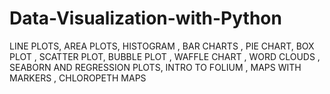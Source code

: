 # Data-Visualization-with-Python
LINE PLOTS, AREA PLOTS, HISTOGRAM , BAR CHARTS , PIE CHART, BOX PLOT ,  SCATTER PLOT, BUBBLE PLOT , WAFFLE CHART , WORD CLOUDS ,  SEABORN AND REGRESSION PLOTS, INTRO TO FOLIUM , MAPS WITH MARKERS , CHLOROPETH MAPS
